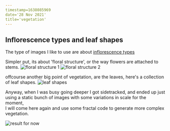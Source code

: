 ```yaml
---
timestamp=1638085969
date='28 Nov 2021'
title='vegetation'
---
```


## Inflorescence types and leaf shapes


The type of images I like to use are about [inflorescence types](http://hsvbg.org/wp-content/uploads/2016/06/Types-of-Inflorescence_N-Ontario-Plant-Database.pdf)

Simpler put, its about 'floral structure', or the way flowers are attached to stems.
![floral structure 1](../assets/images/vegetation/inflorescence-types.jpg)
![floral structure 2](../assets/images/vegetation/fig17.png)

offcourse another big point of vegetation, are the leaves, here's a collection of leaf shapes.
![leaf shapes](../assets/images/vegetation/leaf-shapes.jpg)

Anyway, when I was busy going deeper I got sidetracked, and ended up just using a static bunch of images with some variations in scale for the moment,  
I will come here again and use some fractal code to generate more complex vegetation.  

![result for now](../assets/images/vegetation/simpler-vegetation.svg)





